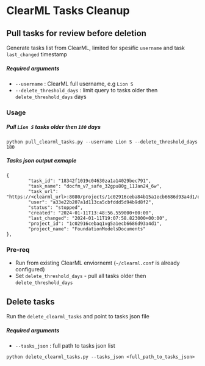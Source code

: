 # ClearML Tasks Cleanup


## Pull tasks for review before deletion 

Generate tasks list from ClearML, limited for spesific `username` and task `last_changed` timestamp

##### Required arguments
* `--username` : ClearML full username, e.g `Lion S`
* `--delete_threshold_days` : limit query to tasks older then `delete_threshold_days` days

### Usage 

##### Pull `Lion S` tasks older then `180` days
```
python pull_clearml_tasks.py --username Lion S --delete_threshold_days 180
```

##### Tasks json output exmaple
```
{
        "task_id": "18342f1019c04630za1a14029bec791",
        "task_name": "docfm_v7_safe_32gpu80g_11Jan24_6w",
        "task_url": "https://<clearml_url>:8080/projects/1c02916ceba84b15a1ecb6686d93a4d1/experiments/18342f1019c04630848ec14029bec791",
        "user": "a33e22b207a1d113ca5cbfddd5d94b9d8f2",
        "status": "stopped",
        "created": "2024-01-11T13:48:56.559000+00:00",
        "last_changed": "2024-01-11T19:07:58.823000+00:00",
        "project_id": "1c02916cebaq1vg5a1ecb6686d93a4d1",
        "project_name": "FoundationModelsDocuments"
},
```


### Pre-req 

* Run from existing ClearML enviornemt (`~/clearml.conf` is already configured)
* Set `delete_threshold_days` - pull all tasks older then `delete_threshold_days`

## Delete tasks 

Run the `delete_clearml_tasks` and point to tasks json file 

 ##### Required arguments
* `--tasks_json` : full path to tasks json list 

```
python delete_clearml_tasks.py --tasks_json <full_path_to_tasks_json>
```

